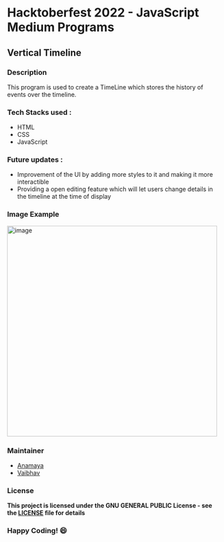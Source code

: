 # Hacktoberfest 2022 - JavaScript Medium Programs

## Vertical Timeline

### Description
This program is used to create a TimeLine which stores the history of events over the timeline.

### Tech Stacks used : 
  - HTML
  - CSS
  - JavaScript

### Future updates :
  - Improvement of the UI by adding more styles to it and making it more interactible
  - Providing a open editing feature which will let users change details in the timeline at the time of display


### Image Example
<img width="490" alt="image" src="https://user-images.githubusercontent.com/106394426/194547268-1cb395cb-28fb-45fb-882f-0ed2a67c6c8e.png">

### Maintainer
- [Anamaya](https://www.linkedin.com/in/anamaya1729/)
- [Vaibhav](https://https://www.linkedin.com/in/vaibhava17/)

### License
**This project is licensed under the GNU GENERAL PUBLIC License - see the [LICENSE](../../LICEENSE) file for details**

### Happy Coding! :smile:
